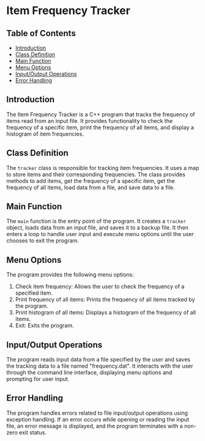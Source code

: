 # Item Frequency Tracker

## Table of Contents
- [Introduction](#introduction)
- [Class Definition](#class-definition)
- [Main Function](#main-function)
- [Menu Options](#menu-options)
- [Input/Output Operations](#inputoutput-operations)
- [Error Handling](#error-handling)

## Introduction
The Item Frequency Tracker is a C++ program that tracks the frequency of items read from an input file. It provides functionality to check the frequency of a specific item, print the frequency of all items, and display a histogram of item frequencies.

## Class Definition
The `tracker` class is responsible for tracking item frequencies. It uses a map to store items and their corresponding frequencies. The class provides methods to add items, get the frequency of a specific item, get the frequency of all items, load data from a file, and save data to a file.

## Main Function
The `main` function is the entry point of the program. It creates a `tracker` object, loads data from an input file, and saves it to a backup file. It then enters a loop to handle user input and execute menu options until the user chooses to exit the program.

## Menu Options
The program provides the following menu options:
1. Check item frequency: Allows the user to check the frequency of a specified item.
2. Print frequency of all items: Prints the frequency of all items tracked by the program.
3. Print histogram of all items: Displays a histogram of the frequency of all items.
4. Exit: Exits the program.

## Input/Output Operations
The program reads input data from a file specified by the user and saves the tracking data to a file named "frequency.dat". It interacts with the user through the command line interface, displaying menu options and prompting for user input.

## Error Handling
The program handles errors related to file input/output operations using exception handling. If an error occurs while opening or reading the input file, an error message is displayed, and the program terminates with a non-zero exit status.